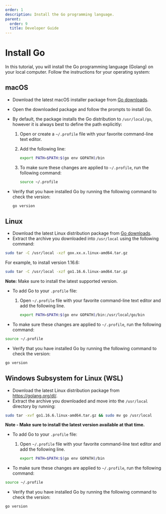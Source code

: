 ```yaml
---
order: 1
description: Install the Go programming language.
parent:
  order: 9
  title: Developer Guide
---
```


# Install Go

In this tutorial, you will install the Go programming language (Golang) on your local computer. Follow the instructions for your operating system:

## macOS

* Download the latest macOS installer package from [Go downloads](https://golang.org/dl/).
* Open the downloaded package and follow the prompts to install Go.
* By default, the package installs the Go distribution to `/usr/local/go`, however it is always best to define the path explicitly:

    1. Open or create a `~/.profile` file with your favorite command-line text editor.
    2. Add the following line:

        ```sh
        export PATH=$PATH:$(go env GOPATH)/bin
        ```

    3. To make sure these changes are applied to `~/.profile`, run the following command:

        ```sh
        source ~/.profile
        ```

* Verify that you have installed Go by running the following command to check the version:

    ```sh
    go version
    ```

## Linux

* Download the latest Linux distribution package from [Go downloads](https://golang.org/dl/).
* Extract the archive you downloaded into `/usr/local` using the following command:

```sh
sudo tar -C /usr/local -xzf gox.xx.x.linux-amd64.tar.gz
```

For example, to install version 1.16.6:

```sh
sudo tar -C /usr/local -xzf go1.16.6.linux-amd64.tar.gz
```

**Note:** Make sure to install the latest supported version.

* To add Go to your `.profile` file:

    1. Open `~/.profile` file with your favorite command-line text editor and add the following line.

        ```sh
        export PATH=$PATH:$(go env GOPATH)/bin:/usr/local/go/bin
        ```

* To make sure these changes are applied to `~/.profile`, run the following command:

```sh
source ~/.profile
```

* Verify that you have installed Go by running the following command to check the version:

```sh
go version
```

## Windows Subsystem for Linux (WSL)

* Download the latest Linux distribution package from <https://golang.org/dl/>.
* Extract the archive you downloaded and move into the `/usr/local` directory by running:

```sh
sudo tar -xvf go1.16.6.linux-amd64.tar.gz && sudo mv go /usr/local
```

**Note - Make sure to install the latest version available at that time.**

* To add Go to your `.profile` file:

    1. Open `~/.profile` file with your favorite command-line text editor and add the following line.

        ```sh
        export PATH=$PATH:$(go env GOPATH)/bin
        ```

* To make sure these changes are applied to `~/.profile`, run the following command:

```sh
source ~/.profile
```

* Verify that you have installed Go by running the following command to check the version:

```sh
go version
```
